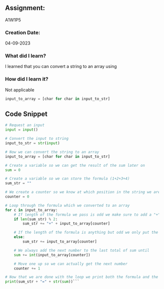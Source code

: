 ## Assignment:
A1W1P5

### Creation Date:
04-09-2023

### What did I learn?
I learned that you can convert a string to an array using

### How did I learn it?
Not applicable

```python
input_to_array = [char for char in input_to_str]
```
## Code Snippet
```python
# Request an input
input = input()

# Convert the input to string
input_to_str = str(input)

# Now we can convert the string to an array
input_to_array = [char for char in input_to_str]

# Create a variable so we can get the result of the sum later on
sum = 0

# Create a variable so we can store the formula (1+2+3+4)
sum_str = ""

# We create a counter so we know at which position in the string we are
counter = 0

# Loop through the formula which we converted to an array
for c in input_to_array:
	# If length of the formula we pass is odd we make sure to add a "+" and then the next number 
    if len(sum_str) % 2:
        sum_str += "+" + input_to_array[counter]

	# If the length of the formula is anything but odd we only put the next number in
    else:
        sum_str += input_to_array[counter]

    # We always add the next number to the last total of sum until
    sum += int(input_to_array[counter])

	# Move one up so we can actually get the next number
    counter += 1

# Now that we are done with the loop we print both the formula and the sum as one whole string
print(sum_str + "=" + str(sum))```
